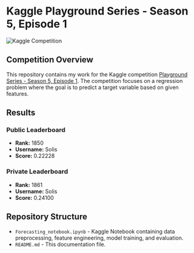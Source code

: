 # Kaggle Playground Series - Season 5, Episode 1

![Kaggle Competition]([https://www.kaggle.com/static/images/site-logo.png](https://www.kaggle.com/competitions/85723/images/header))

## Competition Overview
This repository contains my work for the Kaggle competition [Playground Series - Season 5, Episode 1](https://www.kaggle.com/competitions/playground-series-s5e1). The competition focuses on a regression problem where the goal is to predict a target variable based on given features.

## Results
### Public Leaderboard
- **Rank:** 1850
- **Username:** Solis
- **Score:** 0.22228

### Private Leaderboard
- **Rank:** 1861
- **Username:** Solis
- **Score:** 0.24100

## Repository Structure
- `Forecasting_notebook.ipynb` - Kaggle Notebook containing data preprocessing, feature engineering, model training, and evaluation.
- `README.md` - This documentation file.
